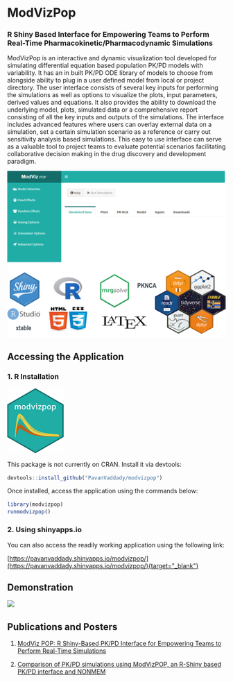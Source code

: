 # ModVizPop 
### R Shiny Based Interface for Empowering Teams to Perform Real-Time Pharmacokinetic/Pharmacodynamic Simulations

ModVizPop is an interactive and dynamic visualization tool 
developed for simulating differential equation based population PK/PD 
models with variability. It has an in built PK/PD ODE library of models
to choose from alongside ability to plug in a user defined model from 
local or project directory. The user interface consists of several key 
inputs for performing the simulations as well as options to visualize the 
plots, input parameters, derived values and equations. It also provides 
the ability to download the underlying model, plots, simulated data or a 
comprehensive report consisting of all the key inputs and outputs of the 
simulations. The interface includes advanced features where users can overlay 
external data on a simulation, set a certain simulation scenario as a 
reference or carry out sensitivity analysis based simulations. This easy to 
use interface can serve as a valuable tool to project teams to evaluate 
potential scenarios facilitating collaborative decision making in the drug 
discovery and development paradigm.

![](./inst/shiny-apps/myapp/www/Picture1.1.png)

## Accessing the Application

### 1. R Installation 

<img src="./inst/shiny-apps/myapp/www/modvizpopThumbnail.png" width="130" height="150"/>


This package is not currently on CRAN. Install it via devtools:

```r
devtools::install_github("PavanVaddady/modvizpop")
```

Once installed, access the application using the commands below:

```r
library(modvizpop)
runmodvizpop()
```

### 2. Using shinyapps.io
You can also access the readily working application using the following link:

[https://pavanvaddady.shinyapps.io/modvizpop/](https://pavanvaddady.shinyapps.io/modvizpop/){target="_blank"}

## Demonstration
![](./inst/shiny-apps/myapp/www/ModVizPop-Demo.gif)


## Publications and Posters

1. [ModViz POP: R Shiny-Based PK/PD Interface for Empowering Teams to Perform Real-Time Simulations](./inst/shiny-apps/myapp/www/Posters/Vaddady_ACOP2018_ModViz.pdf)

2. [Comparison of PK/PD simulations using ModVizPOP, an R-Shiny based PK/PD interface and NONMEM](./inst/shiny-apps/myapp/www/Posters/Ananthula_ACOP2019_ModViz.pdf)